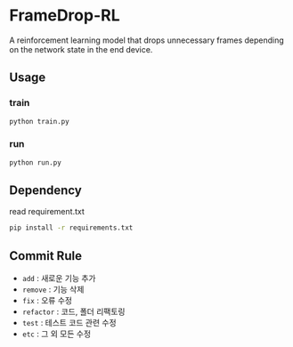 # FrameDrop-RL

A reinforcement learning model that drops unnecessary frames depending on the network state in the end device.

## Usage

### train
```bash
python train.py
```
### run
```bash
python run.py
```

## Dependency

read requirement.txt
```bash
pip install -r requirements.txt
```

## Commit Rule

- `add` : 새로운 기능 추가
- `remove` : 기능 삭제  
- `fix` : 오류 수정  
- `refactor` : 코드, 폴더 리팩토링
- `test` : 테스트 코드 관련 수정
- `etc` : 그 외 모든 수정
